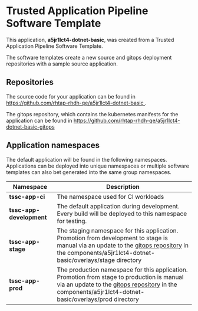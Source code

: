 # Trusted Application Pipeline Software Template

This application, **a5jr1lct4-dotnet-basic**, was created from a Trusted Application Pipeline Software Template.

The software templates create a new source and gitops deployment repositories with a sample source application. 

## Repositories

The source code for your application can be found in [https://github.com/rhtap-rhdh-qe/a5jr1lct4-dotnet-basic ](https://github.com/rhtap-rhdh-qe/a5jr1lct4-dotnet-basic ).
 
The gitops repository, which contains the kubernetes manifests for the application can be found in 
[https://github.com/rhtap-rhdh-qe/a5jr1lct4-dotnet-basic-gitops ](https://github.com/rhtap-rhdh-qe/a5jr1lct4-dotnet-basic-gitops ) 

## Application namespaces 

The default application will be found in the following namespaces. Applications can be deployed into unique namespaces or multiple software templates can also bet generated into the same group namespaces.  

|  Namespace   |  Description   |  
| -------- | -------- |
| **tssc-app-ci** | The namespace used for CI workloads |
| **tssc-app-development** | The default application during development. Every build will be deployed to this namespace for testing. |
| **tssc-app-stage** | The staging namespace for this application. Promotion from development to stage is manual via an update to the [gitops repository](https://github.com/rhtap-rhdh-qe/a5jr1lct4-dotnet-basic-gitops ) in the components/a5jr1lct4-dotnet-basic/overlays/stage directory |
| **tssc-app-prod** | The production namespace for this application. Promotion from stage to production is manual via an update to the [gitops repository](https://github.com/rhtap-rhdh-qe/a5jr1lct4-dotnet-basic-gitops ) in the components/a5jr1lct4-dotnet-basic/overlays/prod directory |